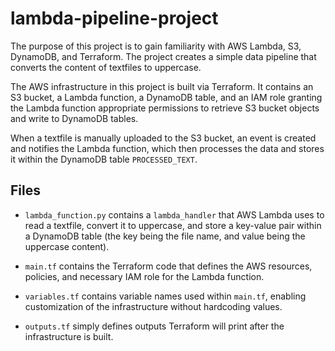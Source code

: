 # lambda-pipeline-project

The purpose of this project is to gain familiarity with AWS Lambda, S3, DynamoDB, and Terraform. The project creates a simple data pipeline that converts the content of textfiles to uppercase.

The AWS infrastructure in this project is built via Terraform. It contains an S3 bucket, a Lambda function, a DynamoDB table, and an IAM role granting the Lambda function appropriate permissions to retrieve S3 bucket objects and write to DynamoDB tables.

When a textfile is manually uploaded to the S3 bucket, an event is created and notifies the Lambda function, which then processes the data and stores it within the DynamoDB table `PROCESSED_TEXT`.

## Files

- `lambda_function.py` contains a `lambda_handler` that AWS Lambda uses to read a textfile, convert it to uppercase, and store a key-value pair within a DynamoDB table (the key being the file name, and value being the uppercase content).

- `main.tf` contains the Terraform code that defines the AWS resources, policies, and necessary IAM role for the Lambda function.

- `variables.tf` contains variable names used within `main.tf`, enabling customization of the infrastructure without hardcoding values.

- `outputs.tf` simply defines outputs Terraform will print after the infrastructure is built.